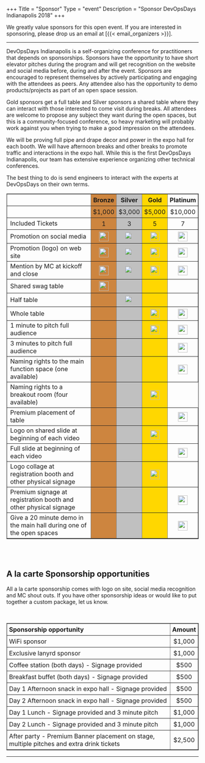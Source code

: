+++
Title = "Sponsor"
Type = "event"
Description = "Sponsor DevOpsDays Indianapolis 2018"
+++

We greatly value sponsors for this open event.  If you are interested in sponsoring, please drop us an email at [{{< email_organizers >}}].

<hr>

DevOpsDays Indianapolis is a self-organizing conference for
practitioners that depends on sponsorships. Sponsors have the
opportunity to have short elevator pitches during the program and will
get recognition on the website and social media before, during and after
the event. Sponsors are encouraged to represent themselves by actively
participating and engaging with the attendees as peers. Any attendee
also has the opportunity to demo products/projects as part of an open
space session.
<p>
Gold sponsors get a full table and Silver sponsors a shared table where
they can interact with those interested to come visit during breaks. All
attendees are welcome to propose any subject they want during the open
spaces, but this is a community-focused conference, so heavy marketing
will probably work against you when trying to make a good impression on
the attendees.
<p>
We will be proving full pipe and drape decor and power in the expo hall
for each booth. We will have afternoon breaks and other breaks to
promote traffic and interactions in the expo hall. While this is the
first DevOpsDays Indianapolis, our team has extensive experience
organizing other technical conferences.
<p>
The best thing to do is send engineers to interact with the experts at DevOpsDays on their own terms.
<p>

<table border="1">
  <tbody>
    <tr>
      <td></td>
      <td style="padding: 5px" bgcolor="peru" align="center"><b>Bronze</b></td>
      <td style="padding: 5px" bgcolor="silver" align="center"><b>Silver</b></td>
      <td style="padding: 5px" bgcolor="gold" align="center"><b>Gold</b></td>
      <td style="padding: 5px" align="center"><b>Platinum</b></td>
    </tr>
    <tr>
      <td></td>
      <td style="padding: 5px" bgcolor="peru" align="center">$1,000</td>
      <td style="padding: 5px" bgcolor="silver" align="center">$3,000</td>
      <td style="padding: 5px" bgcolor="gold" align="center">$5,000</td>
      <td style="padding: 5px" align="center">$10,000</td>
    </tr>
    <tr>
      <td>Included Tickets</td>
      <td style="padding: 5px" bgcolor="peru" align="center">1</td>
      <td style="padding: 5px" bgcolor="silver" align="center">3</td>
      <td style="padding: 5px" bgcolor="gold" align="center">5</td>
      <td style="padding: 5px" align="center">7</td>
    </tr>
    <tr>
      <td>Promotion on social media</td>
      <td style="padding: 5px" bgcolor="peru" align="center"><img width="25" src="/img/checkmark.png"></td>
      <td style="padding: 5px" bgcolor="silver" align="center"><img width="25" src="/img/checkmark.png"></td>
      <td style="padding: 5px" bgcolor="gold" align="center"><img width="25" src="/img/checkmark.png"></td>
      <td style="padding: 5px" align="center"><img width="25" src="/img/checkmark.png"></td>
    </tr>
    <tr>
      <td>Promotion (logo) on web site</td>
      <td style="padding: 5px" bgcolor="peru" align="center"><img width="25" src="/img/checkmark.png"></td>
      <td style="padding: 5px" bgcolor="silver" align="center"><img width="25" src="/img/checkmark.png"></td>
      <td style="padding: 5px" bgcolor="gold" align="center"><img width="25" src="/img/checkmark.png"></td>
      <td style="padding: 5px" align="center"><img width="25" src="/img/checkmark.png"></td>
    </tr>
    <tr>
      <td>Mention by MC at kickoff and close</td>
      <td style="padding: 5px" bgcolor="peru" align="center"><img width="25" src="/img/checkmark.png"></td>
      <td style="padding: 5px" bgcolor="silver" align="center"><img width="25" src="/img/checkmark.png"></td>
      <td style="padding: 5px" bgcolor="gold" align="center"><img width="25" src="/img/checkmark.png"></td>
      <td style="padding: 5px" align="center"><img width="25" src="/img/checkmark.png"></td>
    </tr>
    <tr>
      <td>Shared swag table</td>
      <td style="padding: 5px" bgcolor="peru" align="center"><img width="25" src="/img/checkmark.png"></td>
      <td style="padding: 5px" bgcolor="silver"></td>
      <td style="padding: 5px" bgcolor="gold"></td>
      <td></td>
    </tr>
    <tr>
      <td>Half table</td>
      <td style="padding: 5px" bgcolor="peru"></td>
      <td style="padding: 5px" bgcolor="silver" align="center"><img width="25" src="/img/checkmark.png"></td>
      <td style="padding: 5px" bgcolor="gold"></td>
      <td></td>
    </tr>
    <tr>
      <td>Whole table</td>
      <td style="padding: 5px" bgcolor="peru"></td>
      <td style="padding: 5px" bgcolor="silver"></td>
      <td style="padding: 5px" bgcolor="gold" align="center"><img width="25" src="/img/checkmark.png"></td>
      <td style="padding: 5px" align="center"><img width="25" src="/img/checkmark.png"></td>
    </tr>
    <tr>
      <td>1 minute to pitch full audience</td>
      <td style="padding: 5px" bgcolor="peru"></td>
      <td style="padding: 5px" bgcolor="silver"></td>
      <td style="padding: 5px" bgcolor="gold" align="center"><img width="25" src="/img/checkmark.png"></td>
      <td style="padding: 5px" align="center"><img width="25" src="/img/checkmark.png"></td>
    </tr>
    <tr>
      <td>3 minutes to pitch full audience</td>
      <td style="padding: 5px" bgcolor="peru"></td>
      <td style="padding: 5px" bgcolor="silver"></td>
      <td style="padding: 5px" bgcolor="gold"></td>
    <td style="padding: 5px" align="center"><img width="25" src="/img/checkmark.png"></td>
    </tr>
    <tr>
      <td>Naming rights to the main function space (one available)</td>
      <td style="padding: 5px" bgcolor="peru"></td>
      <td style="padding: 5px" bgcolor="silver"></td>
      <td style="padding: 5px" bgcolor="gold"></td>
      <td style="padding: 5px" align="center"><img width="25" src="/img/checkmark.png"></td>
    </tr>
    <tr>
    <td>Naming rights to a breakout room (four available)</td>
      <td style="padding: 5px" bgcolor="peru"></td>
      <td style="padding: 5px" bgcolor="silver"></td>
      <td style="padding: 5px" bgcolor="gold" align="center"><img width="25" src="/img/checkmark.png"></td>
    </tr>
    <tr>
      <td>Premium placement of table</td>
      <td style="padding: 5px" bgcolor="peru"></td>
      <td style="padding: 5px" bgcolor="silver"></td>
      <td style="padding: 5px" bgcolor="gold"></td>
      <td style="padding: 5px" align="center"><img width="25" src="/img/checkmark.png"></td>
    </tr>
    <tr>
      <td>Logo on shared slide at beginning of each video</td>
      <td style="padding: 5px" bgcolor="peru"></td>
      <td style="padding: 5px" bgcolor="silver"></td>
      <td style="padding: 5px" bgcolor="gold" align="center"><img width="25" src="/img/checkmark.png"></td>
      <td></td>
    </tr>
    <tr>
      <td>Full slide at beginning of each video</td>
      <td style="padding: 5px" bgcolor="peru"></td>
      <td style="padding: 5px" bgcolor="silver"></td>
      <td style="padding: 5px" bgcolor="gold"></td>
      <td style="padding: 5px" align="center"><img width="25" src="/img/checkmark.png"></td>
    </tr>
    <tr>
      <td>Logo collage at registration booth and other physical signage</td>
      <td style="padding: 5px" bgcolor="peru"></td>
      <td style="padding: 5px" bgcolor="silver"></td>
      <td style="padding: 5px" bgcolor="gold" align="center"><img width="25" src="/img/checkmark.png"></td>
      <td></td>
    </tr>
    <tr>
      <td>Premium signage at registration booth and other physical signage</td>
      <td style="padding: 5px" bgcolor="peru"></td>
      <td style="padding: 5px" bgcolor="silver"></td>
      <td style="padding: 5px" bgcolor="gold"></td>
      <td style="padding: 5px" align="center"><img width="25" src="/img/checkmark.png"></td>
    </tr>
    <tr>
      <td>Give a 20 minute demo in the main hall during one of the open spaces</td>
      <td style="padding: 5px" bgcolor="peru"></td>
      <td style="padding: 5px" bgcolor="silver"></td>
      <td style="padding: 5px" bgcolor="gold"></td>
      <td style="padding: 5px" align="center"><img width="25" src="/img/checkmark.png"></td>
    </tr>
  </tbody>
</table>

<br/><br/>
## A la carte Sponsorship opportunities

All a la carte sponsorship comes with logo on site, social media
recognition and MC shout outs. If you have other sponsorship ideas or
would like to put together a custom package, let us know.

<br/>

<table border="1">
  <tbody>
    <tr>
      <td style="padding: 5px"><b>Sponsorship opportunity</b></td>
      <td style="padding: 5px"><b>Amount</b></td>
    </tr>
    <tr>
      <td style="padding: 5px" aling="left">WiFi sponsor</td>
      <td style="padding: 5px" align="center">$1,000</td>
    </tr>
    <tr>
      <td style="padding: 5px" aling="left">Exclusive lanyrd sponsor</td>
      <td style="padding: 5px" align="center">$1,000</td>
    </tr>
    <tr>
      <td style="padding: 5px" aling="left">Coffee station (both days) - Signage provided</td>
      <td style="padding: 5px" align="center">$500</td>
    </tr>
    <tr>
      <td style="padding: 5px" aling="left">Breakfast buffet (both days) - Signage provided</td>
      <td style="padding: 5px" align="center">$500</td>
    </tr>
    <tr>
      <td style="padding: 5px" aling="left">Day 1 Afternoon snack in expo hall - Signage provided</td>
      <td style="padding: 5px" align="center">$500</td>
    </tr>
    <tr>
      <td style="padding: 5px" aling="left">Day 2 Afternoon snack in expo hall - Signage provided</td>
      <td style="padding: 5px" align="center">$500</td>
    </tr>
    <tr>
      <td style="padding: 5px" aling="left">Day 1 Lunch - Signage provided and 3 minute pitch</td>
      <td style="padding: 5px" align="center">$1,000</td>
    </tr>
    <tr>
      <td style="padding: 5px" aling="left">Day 2 Lunch - Signage provided and 3 minute pitch</td>
      <td style="padding: 5px" align="center">$1,000</td>
    </tr>
    <tr>
      <td style="padding: 5px" aling="left">After party - Premium Banner placement on stage, multiple pitches and extra drink tickets</td>
      <td style="padding: 5px" align="center">$2,500</td>
    </tr>
  </tbody>
</table>
<hr/>
